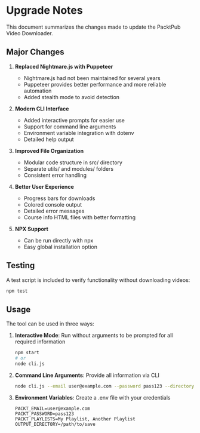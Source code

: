 # Upgrade Notes

This document summarizes the changes made to update the PacktPub Video Downloader.

## Major Changes

1. **Replaced Nightmare.js with Puppeteer**
   - Nightmare.js had not been maintained for several years
   - Puppeteer provides better performance and more reliable automation
   - Added stealth mode to avoid detection

2. **Modern CLI Interface**
   - Added interactive prompts for easier use
   - Support for command line arguments
   - Environment variable integration with dotenv
   - Detailed help output

3. **Improved File Organization**
   - Modular code structure in src/ directory
   - Separate utils/ and modules/ folders
   - Consistent error handling

4. **Better User Experience**
   - Progress bars for downloads
   - Colored console output
   - Detailed error messages
   - Course info HTML files with better formatting

5. **NPX Support**
   - Can be run directly with npx
   - Easy global installation option

## Testing

A test script is included to verify functionality without downloading videos:

```bash
npm test
```

## Usage

The tool can be used in three ways:

1. **Interactive Mode**: Run without arguments to be prompted for all required information
   ```bash
   npm start
   # or
   node cli.js
   ```

2. **Command Line Arguments**: Provide all information via CLI
   ```bash
   node cli.js --email user@example.com --password pass123 --directory /path/to/save --playlist "My Playlist"
   ```

3. **Environment Variables**: Create a .env file with your credentials
   ```
   PACKT_EMAIL=user@example.com
   PACKT_PASSWORD=pass123
   PACKT_PLAYLISTS=My Playlist, Another Playlist
   OUTPUT_DIRECTORY=/path/to/save
   ```